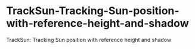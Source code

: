 # TrackSun-Tracking-Sun-position-with-reference-height-and-shadow
TrackSun: Tracking Sun position with reference height and shadow
